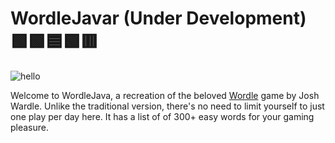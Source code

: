 # WordleJavar (Under Development) 🟩🟩🟦🟩🟥

![hello](https://github.com/char-lie-ho/wordle/assets/116076259/0e175b23-555f-454b-97af-a513b3a7ff49)


Welcome to WordleJava, a recreation of the beloved [Wordle](https://www.nytimes.com/games/wordle/index.html) game by Josh Wardle. 
Unlike the traditional version, there's no need to limit yourself to just one play per day here.
It has a list of of 300+ easy words for your gaming pleasure.
